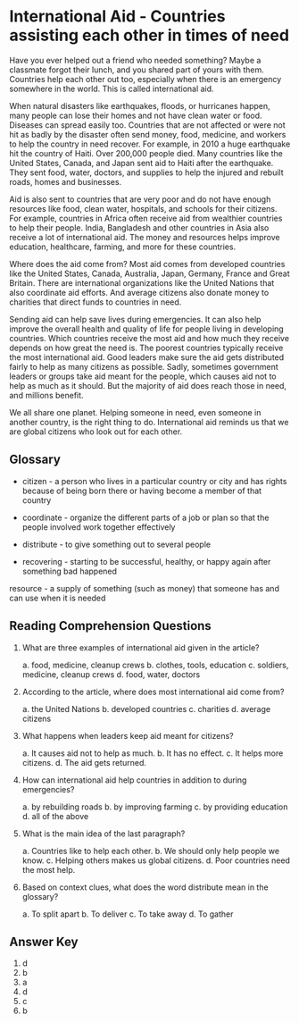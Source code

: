 # International Aid - Countries assisting each other in times of need

Have you ever helped out a friend who needed something? Maybe a classmate forgot their lunch, and you shared part of yours with them. Countries help each other out too, especially when there is an emergency somewhere in the world. This is called international aid.

When natural disasters like earthquakes, floods, or hurricanes happen, many people can lose their homes and not have clean water or food. Diseases can spread easily too. Countries that are not affected or were not hit as badly by the disaster often send money, food, medicine, and workers to help the country in need recover. For example, in 2010 a huge earthquake hit the country of Haiti. Over 200,000 people died. Many countries like the United States, Canada, and Japan sent aid to Haiti after the earthquake. They sent food, water, doctors, and supplies to help the injured and rebuilt roads, homes and businesses.

Aid is also sent to countries that are very poor and do not have enough resources like food, clean water, hospitals, and schools for their citizens. For example, countries in Africa often receive aid from wealthier countries to help their people. India, Bangladesh and other countries in Asia also receive a lot of international aid. The money and resources helps improve education, healthcare, farming, and more for these countries.

Where does the aid come from? Most aid comes from developed countries like the United States, Canada, Australia, Japan, Germany, France and Great Britain. There are international organizations like the United Nations that also coordinate aid efforts. And average citizens also donate money to charities that direct funds to countries in need.

Sending aid can help save lives during emergencies. It can also help improve the overall health and quality of life for people living in developing countries. Which countries receive the most aid and how much they receive depends on how great the need is. The poorest countries typically receive the most international aid. Good leaders make sure the aid gets distributed fairly to help as many citizens as possible. Sadly, sometimes government leaders or groups take aid meant for the people, which causes aid not to help as much as it should. But the majority of aid does reach those in need, and millions benefit.

We all share one planet. Helping someone in need, even someone in another country, is the right thing to do. International aid reminds us that we are global citizens who look out for each other.

## Glossary

- citizen - a person who lives in a particular country or city and has rights because of being born there or having become a member of that country

- coordinate - organize the different parts of a job or plan so that the people involved work together effectively

- distribute - to give something out to several people

- recovering - starting to be successful, healthy, or happy again after something bad happened

 resource - a supply of something (such as money) that someone has and can use when it is needed

## Reading Comprehension Questions

1. What are three examples of international aid given in the article?

   a. food, medicine, cleanup crews
   b. clothes, tools, education
   c. soldiers, medicine, cleanup crews
   d. food, water, doctors

2. According to the article, where does most international aid come from?

   a. the United Nations
   b. developed countries
   c. charities
   d. average citizens

3. What happens when leaders keep aid meant for citizens?

   a. It causes aid not to help as much.
   b. It has no effect.
   c. It helps more citizens.
   d. The aid gets returned.

4. How can international aid help countries in addition to during emergencies?

   a. by rebuilding roads
   b. by improving farming
   c. by providing education
   d. all of the above

5. What is the main idea of the last paragraph?

   a. Countries like to help each other.
   b. We should only help people we know.
   c. Helping others makes us global citizens.
   d. Poor countries need the most help.

6. Based on context clues, what does the word distribute mean in the glossary?

   a. To split apart
   b. To deliver
   c. To take away
   d. To gather

## Answer Key

1. d
2. b
3. a
4. d
5. c
6. b
